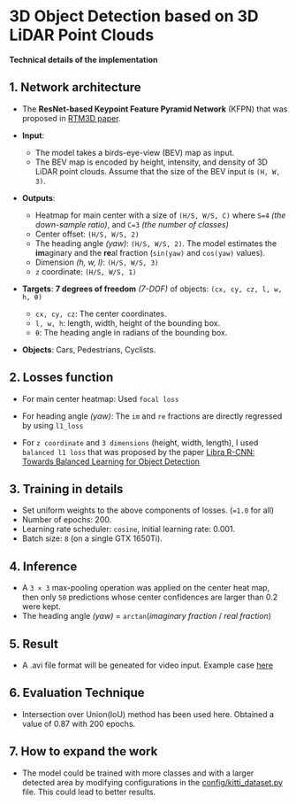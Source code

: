 # 3D Object Detection based on 3D LiDAR Point Clouds

**Technical details of the implementation**

## 1. Network architecture

- The **ResNet-based Keypoint Feature Pyramid Network** (KFPN) that was proposed in [RTM3D paper](https://arxiv.org/pdf/2001.03343.pdf).  
- **Input**: 
    - The model takes a birds-eye-view (BEV) map as input. 
    - The BEV map is encoded by height, intensity, and density of 3D LiDAR point clouds. Assume that the size of the BEV input is `(H, W, 3)`.

- **Outputs**: 
    - Heatmap for main center with a size of `(H/S, W/S, C)` where `S=4` _(the down-sample ratio)_, and `C=3` _(the number of classes)_
    - Center offset: `(H/S, W/S, 2)`
    - The heading angle _(yaw)_: `(H/S, W/S, 2)`. The model estimates the **im**aginary and the **re**al fraction (`sin(yaw)` and `cos(yaw)` values).
    - Dimension _(h, w, l)_: `(H/S, W/S, 3)`
    - `z` coordinate: `(H/S, W/S, 1)`

- **Targets**: **7 degrees of freedom** _(7-DOF)_ of objects: `(cx, cy, cz, l, w, h, θ)`
   - `cx, cy, cz`: The center coordinates.
   - `l, w, h`: length, width, height of the bounding box.
   - `θ`: The heading angle in radians of the bounding box.
   
- **Objects**: Cars, Pedestrians, Cyclists.

## 2. Losses function

- For main center heatmap: Used `focal loss`

- For heading angle _(yaw)_: The `im` and `re` fractions are directly regressed by using `l1_loss`

- For `z coordinate` and `3 dimensions` (height, width, length), I used `balanced l1 loss` that was proposed by the paper
 [Libra R-CNN: Towards Balanced Learning for Object Detection](https://arxiv.org/pdf/1904.02701.pdf)

## 3. Training in details

- Set uniform weights to the above components of losses. (`=1.0` for all)
- Number of epochs: 200.
- Learning rate scheduler: `cosine`, initial learning rate: 0.001.
- Batch size: `8` (on a single GTX 1650Ti).

## 4. Inference

- A `3 × 3` max-pooling operation was applied on the center heat map, then only `50` predictions whose 
center confidences are larger than 0.2 were kept.
- The heading angle _(yaw)_ = `arctan`(_imaginary fraction_ / _real fraction_)

## 5. Result

- A .avi file format will be geneated for video input. Example case [here](https://github.com/jnaved/3d-Point-Cloud/blob/main/result/fpn_resnet_18/2011_09_26_drive_0014_sync_both_2_sides.avi)

## 6. Evaluation Technique

- Intersection over Union(IoU) method has been used here. Obtained a value of 0.87 with 200 epochs.

## 7. How to expand the work

- The model could be trained with more classes and with a larger detected area by modifying configurations in
the [config/kitti_dataset.py](https://github.com/jnaved/3d-Point-Cloud/blob/main/major_project/config/kitti_config.py) file. This could lead to better results.
